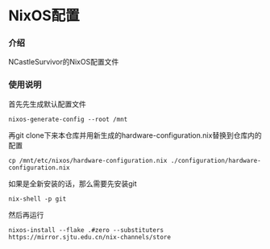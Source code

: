 # NixOS配置

### 介绍

NCastleSurvivor的NixOS配置文件

### 使用说明

首先先生成默认配置文件

```
nixos-generate-config --root /mnt
```

再git clone下来本仓库并用新生成的hardware-configuration.nix替换到仓库内的配置

```
cp /mnt/etc/nixos/hardware-configuration.nix ./configuration/hardware-configuration.nix
```



如果是全新安装的话，那么需要先安装git

```
nix-shell -p git
```

然后再运行

```
nixos-install --flake .#zero --substituters https://mirror.sjtu.edu.cn/nix-channels/store
```

